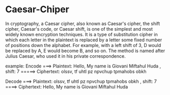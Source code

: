 # Caesar-Chiper
In cryptography, a Caesar cipher, also known as Caesar's cipher, the shift cipher, Caesar's code, or Caesar shift, is one of the simplest and most widely known encryption techniques. It is a type of substitution cipher in which each letter in the plaintext is replaced by a letter some fixed number of positions down the alphabet. For example, with a left shift of 3, D would be replaced by A, E would become B, and so on. The method is named after Julius Caesar, who used it in his private correspondence.

example:
Encode ===>
Plaintext:  Hello, My name is Giovani Miftahul Huda
, shift: 7
=====> Ciphertext: olssv, tf uhtl pz npvchup tpmahobs obkh

Decode ===>
Plaintext:  olssv, tf uhtl pz npvchup tpmahobs obkh
, shift: 7
====> Ciphertext: Hello, My name is Giovani Miftahul Huda


